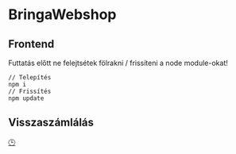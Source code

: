 # BringaWebshop

## Frontend

Futtatás előtt ne felejtsétek fölrakni / frissíteni a node module-okat!

```
// Telepítés
npm i
// Frissítés
npm update
```

## Visszaszámlálás

[🕒](https://www.tickcounter.com/countdown/1742016/my-countdown)
